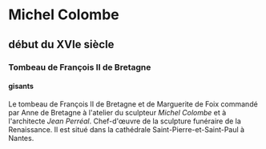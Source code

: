 # Michel Colombe

## début du XVIe siècle

### Tombeau de François II de Bretagne

#### gisants

Le tombeau de François II de Bretagne et de Marguerite de Foix commandé par Anne de Bretagne à l'atelier du sculpteur *Michel Colombe* et à l'architecte *Jean Perréal*. Chef-d'œuvre de la sculpture funéraire de la Renaissance. Il est situé dans la cathédrale Saint-Pierre-et-Saint-Paul à Nantes.